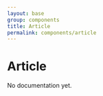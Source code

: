 ```yaml
---
layout: base
group: components
title: Article
permalink: components/article
---
```


# Article

<p class="hint hint--negative">No documentation yet.</p>